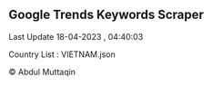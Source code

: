 

## Google Trends Keywords Scraper 
 
Last Update 18-04-2023 , 04:40:03

Country List :
VIETNAM.json



© Abdul Muttaqin 
